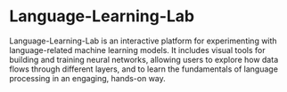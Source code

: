 # Language-Learning-Lab
Language-Learning-Lab is an interactive platform for experimenting with language-related machine learning models. It includes visual tools for building and training neural networks, allowing users to explore how data flows through different layers, and to learn the fundamentals of language processing in an engaging, hands-on way.
